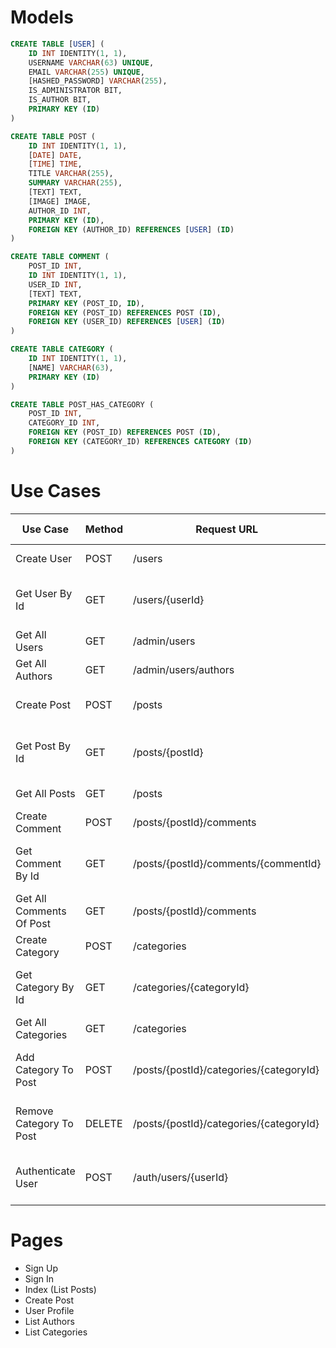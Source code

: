 #

# Models

```sql
CREATE TABLE [USER] (
    ID INT IDENTITY(1, 1),
    USERNAME VARCHAR(63) UNIQUE,
    EMAIL VARCHAR(255) UNIQUE,
    [HASHED_PASSWORD] VARCHAR(255),
    IS_ADMINISTRATOR BIT,
    IS_AUTHOR BIT,
    PRIMARY KEY (ID)
)

CREATE TABLE POST (
    ID INT IDENTITY(1, 1),
    [DATE] DATE,
    [TIME] TIME,
    TITLE VARCHAR(255),
    SUMMARY VARCHAR(255),
    [TEXT] TEXT,
    [IMAGE] IMAGE,
    AUTHOR_ID INT,
    PRIMARY KEY (ID),
    FOREIGN KEY (AUTHOR_ID) REFERENCES [USER] (ID)
)

CREATE TABLE COMMENT (
    POST_ID INT,
    ID INT IDENTITY(1, 1),
    USER_ID INT,
    [TEXT] TEXT,
    PRIMARY KEY (POST_ID, ID),
    FOREIGN KEY (POST_ID) REFERENCES POST (ID),
    FOREIGN KEY (USER_ID) REFERENCES [USER] (ID)
)

CREATE TABLE CATEGORY (
    ID INT IDENTITY(1, 1),
    [NAME] VARCHAR(63),
    PRIMARY KEY (ID)
)

CREATE TABLE POST_HAS_CATEGORY (
    POST_ID INT,
    CATEGORY_ID INT,
    FOREIGN KEY (POST_ID) REFERENCES POST (ID),
    FOREIGN KEY (CATEGORY_ID) REFERENCES CATEGORY (ID)
)
```

# Use Cases

| Use Case                 | Method | Request URL                             | Request Body                           | Response Body                    |
| ------------------------ | ------ | --------------------------------------- | -------------------------------------- | -------------------------------- |
| Create User              | POST   | /users                                  | username, email, hashed_password       | result: boolean                  |
| Get User By Id           | GET    | /users/{userId}                         |                                        | result: User?, error: string     |
| Get All Users            | GET    | /admin/users                            |                                        | users: Array<User>               |
| Get All Authors          | GET    | /admin/users/authors                    |                                        | users: Array<User>               |
| Create Post              | POST   | /posts                                  | title, summary, text, image, author_id | result: boolean                  |
| Get Post By Id           | GET    | /posts/{postId}                         |                                        | result: Post?, error: string     |
| Get All Posts            | GET    | /posts                                  |                                        | posts: Array<Post>               |
| Create Comment           | POST   | /posts/{postId}/comments                | user_id, text                          | result: boolean                  |
| Get Comment By Id        | GET    | /posts/{postId}/comments/{commentId}    |                                        | result: Comment?, error: string  |
| Get All Comments Of Post | GET    | /posts/{postId}/comments                |                                        | comments: Array<Comment>         |
| Create Category          | POST   | /categories                             | name                                   | result: boolean                  |
| Get Category By Id       | GET    | /categories/{categoryId}                |                                        | result: Category?, error: string |
| Get All Categories       | GET    | /categories                             |                                        | categories: Array<Category>      |
| Add Category To Post     | POST   | /posts/{postId}/categories/{categoryId} |                                        | result: boolean, error: string   |
| Remove Category To Post  | DELETE | /posts/{postId}/categories/{categoryId} |                                        | result: boolean, error: string   |
| Authenticate User        | POST   | /auth/users/{userId}                    | hashed_password                        | result: boolean, error: string   |

# Pages

* Sign Up
* Sign In
* Index (List Posts)
* Create Post
* User Profile
* List Authors
* List Categories
